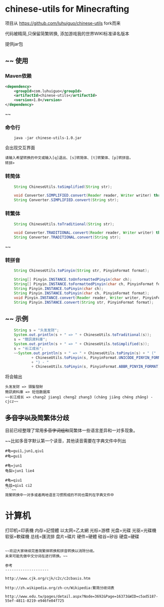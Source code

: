 chinese-utils for Minecrafting
===============================
项目从 https://github.com/luhuiguo/chinese-utils fork而来

代码被精简,只保留简繁转换, 添加游戏我的世界WIKI标准译名版本

提供jar包



~~
使用
--------------------
### Maven依赖
```xml
<dependency>
    <groupId>com.luhuiguo</groupId>
    <artifactId>chinese-utils</artifactId>
    <version>1.0</version>
</dependency>
```
~~

### 命令行
```
 	java -jar chinese-utils-1.0.jar
```
会出现交互界面
```
请输入希望转换的中文或输入[q]退出、[s]转简体、[t]转繁体、[p]转拼音。
转拼> 
```

### 转简体

```java
	String ChineseUtils.toSimplified(String str);

	void Converter.SIMPLIFIED.convert(Reader reader, Writer writer) throws IOException; 
    String Converter.SIMPLIFIED.convert(String str);
```

### 转繁体
```java
	String ChineseUtils.toTraditional(String str);

	void Converter.TRADITIONAL.convert(Reader reader, Writer writer) throws IOException; 
    String Converter.TRADITIONAL.convert(String str);
```

~~
### 转拼音
```java
 	String ChineseUtils.toPinyin(String str, PinyinFormat format);

    String[] Pinyin.INSTANCE.toUnformattedPinyin(char ch);
    String[] Pinyin.INSTANCE.toFormattedPinyin(char ch, PinyinFormat format);
    String Pinyin.INSTANCE.toPinyin(char ch);
    String Pinyin.INSTANCE.toPinyin(char ch, PinyinFormat format);
    void Pinyin.INSTANCE.convert(Reader reader, Writer writer, PinyinFormat format) throws IOException;
    String Pinyin.INSTANCE.convert(String str, PinyinFormat format);
```
~~
示例
--------------------


```java
	String s = "头发发财";
	System.out.println(s + " => " + ChineseUtils.toTraditional(s));
	s = "簡訊資料庫";
	System.out.println(s + " => " + ChineseUtils.toSimplified(s));
	s = "长江成长";
	~~System.out.println(s + " => " + ChineseUtils.toPinyin(s) + " ("
			+ ChineseUtils.toPinyin(s, PinyinFormat.UNICODE_PINYIN_FORMAT)
			+ ") - "
			+ ChineseUtils.toPinyin(s, PinyinFormat.ABBR_PINYIN_FORMAT));~~
```
将会输出
```
头发发财 => 頭髮發財
簡訊資料庫 => 短信数据库
~~长江成长 => chang2 jiang1 cheng2 zhang3 (cháng jiāng chéng zhăng) - cjcz~~
```

~~多音字以及~~简繁体分歧
--------------------
目前已经整理了常用~~多音字词组和~~简繁体一些语言差异和一对多现象。

~~比如多音字默认第一个读音，其他读音需要在字典文件中列出
```
#龟=gui1,jun1,qiu1
#龟=gui1

#龟=jun1
龟裂=jun1 lie4

#龟=qiu1
龟兹=qiu1 ci2
```~~
简繁转换中一对多或者两地语言习惯照成的不同也需列在字典文件中
```
# 计算机
打印机=印表機
内存=記憶體
以太网=乙太網
光标=游標
光盘=光碟
光驱=光碟機
软驱=軟碟機
总线=匯流排
盘片=碟片
硬件=硬體
硅谷=矽谷
硬盘=硬碟
```

~~欢迎大家继续完善简繁体转换和拼音转换以消除分歧。
未来可能先做中文分词在进行转换。~~

参考
--------------------

http://www.cjk.org/cjk/c2c/c2cbasis.htm

http://zh.wikipedia.org/zh-cn/Wikipedia:繁简分歧词表

http://www.edu.tw/pages/detail.aspx?Node=3692&Page=16373&WID=c5ad5187-55ef-4811-8219-e946fe04f725


